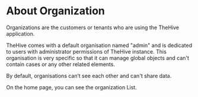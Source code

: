 # About Organization

Organizations are the customers or tenants who are using the TheHive application.

TheHive comes with a default organisation named "admin" and is dedicated to users with administrator permissions of TheHive instance. This organisation is very specific so that it can manage global objects and can't contain cases or any other related elements.

By default, organisations can’t see each other and can't share data. 

On the home page, you can see the organization List.
